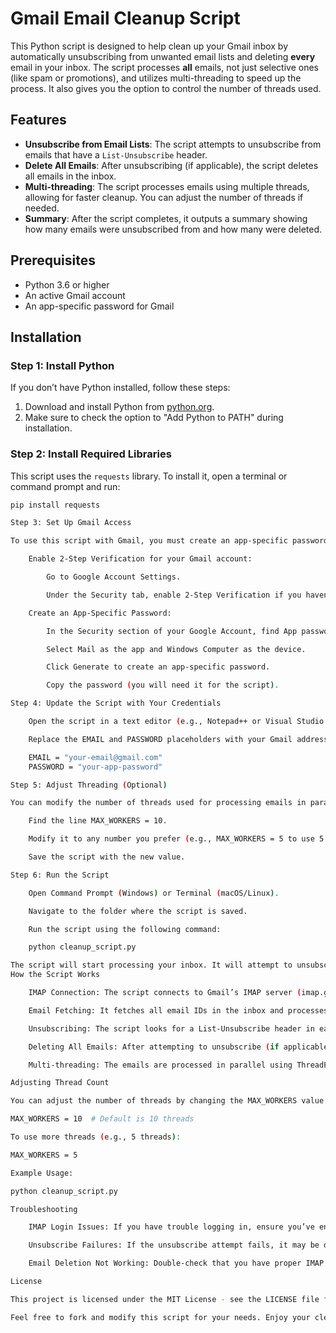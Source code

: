 # Gmail Email Cleanup Script

This Python script is designed to help clean up your Gmail inbox by automatically unsubscribing from unwanted email lists and deleting **every** email in your inbox. The script processes **all** emails, not just selective ones (like spam or promotions), and utilizes multi-threading to speed up the process. It also gives you the option to control the number of threads used.

## Features

- **Unsubscribe from Email Lists**: The script attempts to unsubscribe from emails that have a `List-Unsubscribe` header.
- **Delete All Emails**: After unsubscribing (if applicable), the script deletes all emails in the inbox.
- **Multi-threading**: The script processes emails using multiple threads, allowing for faster cleanup. You can adjust the number of threads if needed.
- **Summary**: After the script completes, it outputs a summary showing how many emails were unsubscribed from and how many were deleted.

## Prerequisites

- Python 3.6 or higher
- An active Gmail account
- An app-specific password for Gmail

## Installation

### Step 1: Install Python

If you don’t have Python installed, follow these steps:
1. Download and install Python from [python.org](https://www.python.org/downloads/).
2. Make sure to check the option to "Add Python to PATH" during installation.

### Step 2: Install Required Libraries

This script uses the `requests` library. To install it, open a terminal or command prompt and run:

```bash
pip install requests

Step 3: Set Up Gmail Access

To use this script with Gmail, you must create an app-specific password. Follow these steps:

    Enable 2-Step Verification for your Gmail account:

        Go to Google Account Settings.

        Under the Security tab, enable 2-Step Verification if you haven’t already.

    Create an App-Specific Password:

        In the Security section of your Google Account, find App passwords (this option will only appear if 2-Step Verification is enabled).

        Select Mail as the app and Windows Computer as the device.

        Click Generate to create an app-specific password.

        Copy the password (you will need it for the script).

Step 4: Update the Script with Your Credentials

    Open the script in a text editor (e.g., Notepad++ or Visual Studio Code).

    Replace the EMAIL and PASSWORD placeholders with your Gmail address and the app-specific password:

    EMAIL = "your-email@gmail.com"
    PASSWORD = "your-app-password"

Step 5: Adjust Threading (Optional)

You can modify the number of threads used for processing emails in parallel by changing the MAX_WORKERS value.

    Find the line MAX_WORKERS = 10.

    Modify it to any number you prefer (e.g., MAX_WORKERS = 5 to use 5 threads).

    Save the script with the new value.

Step 6: Run the Script

    Open Command Prompt (Windows) or Terminal (macOS/Linux).

    Navigate to the folder where the script is saved.

    Run the script using the following command:

    python cleanup_script.py

The script will start processing your inbox. It will attempt to unsubscribe from any email lists and then delete every email in your inbox. Once finished, the script will output a summary of how many emails were unsubscribed from and deleted.
How the Script Works

    IMAP Connection: The script connects to Gmail’s IMAP server (imap.gmail.com) using your Gmail credentials and accesses your inbox remotely.

    Email Fetching: It fetches all email IDs in the inbox and processes them in chunks, using multi-threading for faster execution.

    Unsubscribing: The script looks for a List-Unsubscribe header in each email and attempts to unsubscribe using the URL in the header.

    Deleting All Emails: After attempting to unsubscribe (if applicable), the script deletes every email from your inbox.

    Multi-threading: The emails are processed in parallel using ThreadPoolExecutor. You can control the number of threads used by modifying the MAX_WORKERS variable.

Adjusting Thread Count

You can adjust the number of threads by changing the MAX_WORKERS value in the script:

MAX_WORKERS = 10  # Default is 10 threads

To use more threads (e.g., 5 threads):

MAX_WORKERS = 5

Example Usage:

python cleanup_script.py

Troubleshooting

    IMAP Login Issues: If you have trouble logging in, ensure you’ve enabled IMAP in your Gmail settings and that you’re using an app-specific password.

    Unsubscribe Failures: If the unsubscribe attempt fails, it may be due to an invalid or missing unsubscribe URL in the email header.

    Email Deletion Not Working: Double-check that you have proper IMAP settings enabled in Gmail.

License

This project is licensed under the MIT License - see the LICENSE file for details.

Feel free to fork and modify this script for your needs. Enjoy your cleaner inbox!
